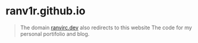 # ranv1r.github.io
> The domain [ranvirc.dev](ranvirc.dev) also redirects to this website
The code for my personal portifolio and blog.
